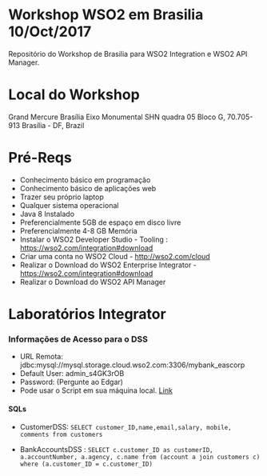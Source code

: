 # Workshop WSO2 em Brasilia 10/Oct/2017 
Repositório do Workshop de Brasilia para WSO2 Integration e WSO2 API Manager.

# Local do Workshop 
Grand Mercure Brasília Eixo Monumental
SHN quadra 05 Bloco G,
70.705-913 Brasília - DF,
Brazil

# Pré-Reqs
* Conhecimento básico em programação
* Conhecimento básico de aplicações web
* Trazer seu próprio laptop
* Qualquer sistema operacional
* Java 8 Instalado
* Preferencialmente 5GB de espaço em disco livre
* Preferencialmente 4-8 GB Memória
* Instalar o WSO2 Developer Studio - Tooling : https://wso2.com/integration#download
* Criar uma conta no WSO2 Cloud - http://wso2.com/cloud
* Realizar o Download do WSO2 Enterprise Integrator - https://wso2.com/integration#download
* Realizar o Download do WSO2 API Manager 

# Laboratórios Integrator 
### Informações de Acesso para o DSS
* URL Remota: jdbc:mysql://mysql.storage.cloud.wso2.com:3306/mybank_eascorp
* Default User: admin_s4GK3rOB
* Password: (Pergunte ao Edgar) 
* Pode usar o Script em sua máquina local. [Link](https://github.com/edgars/workshop-bsb-2017/blob/master/workshop_EI.sql)

#### SQLs

* CustomerDSS: `SELECT customer_ID,name,email,salary, mobile, comments from customers`

* BankAccountsDSS :
`SELECT c.customer_ID as customerID,
a.accountNumber, a.agency, c.name from (account a join customers c) 
where (a.customer_ID = c.customer_ID) `





